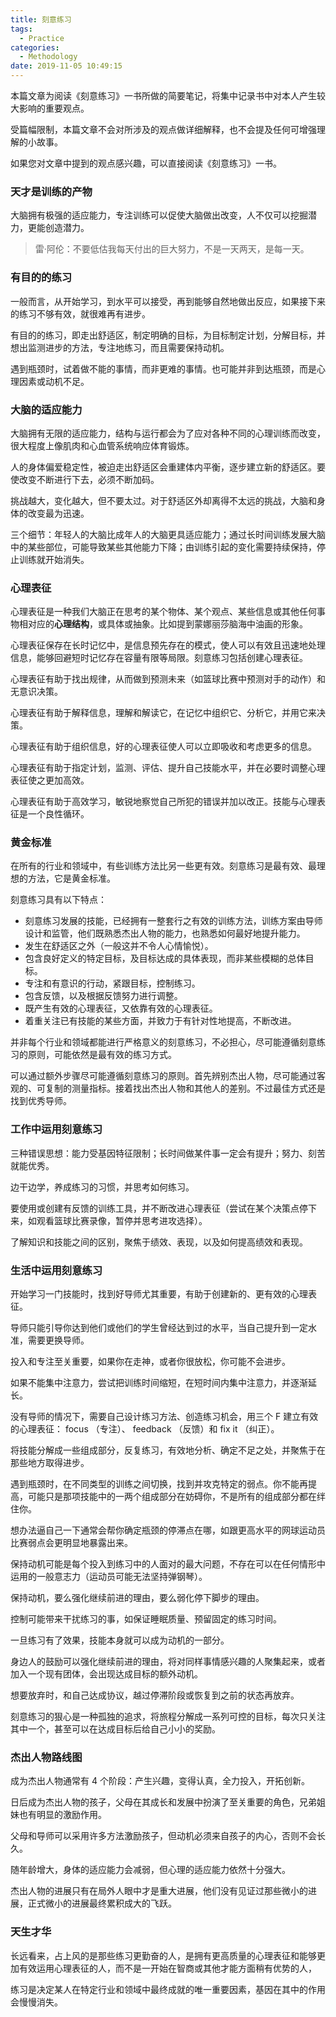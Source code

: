 ```yaml
---
title: 刻意练习
tags:
  - Practice
categories:
  - Methodology
date: 2019-11-05 10:49:15
---
```


本篇文章为阅读《刻意练习》一书所做的简要笔记，将集中记录书中对本人产生较大影响的重要观点。

受篇幅限制，本篇文章不会对所涉及的观点做详细解释，也不会提及任何可增强理解的小故事。

如果您对文章中提到的观点感兴趣，可以直接阅读《刻意练习》一书。





<!-- more -->





### 天才是训练的产物

大脑拥有极强的适应能力，专注训练可以促使大脑做出改变，人不仅可以挖掘潜力，更能创造潜力。

> 雷·阿伦：不要低估我每天付出的巨大努力，不是一天两天，是每一天。





### 有目的的练习

一般而言，从开始学习，到水平可以接受，再到能够自然地做出反应，如果接下来的练习不够有效，就很难再有进步。

有目的的练习，即走出舒适区，制定明确的目标，为目标制定计划，分解目标，并想出监测进步的方法，专注地练习，而且需要保持动机。

遇到瓶颈时，试着做不能的事情，而非更难的事情。也可能并非到达瓶颈，而是心理因素或动机不足。





### 大脑的适应能力

大脑拥有无限的适应能力，结构与运行都会为了应对各种不同的心理训练而改变，很大程度上像肌肉和心血管系统响应体育锻炼。

人的身体偏爱稳定性，被迫走出舒适区会重建体内平衡，逐步建立新的舒适区。要使改变不断进行下去，必须不断加码。

挑战越大，变化越大，但不要太过。对于舒适区外却离得不太远的挑战，大脑和身体的改变最为迅速。

三个细节：年轻人的大脑比成年人的大脑更具适应能力；通过长时间训练发展大脑中的某些部位，可能导致某些其他能力下降；由训练引起的变化需要持续保持，停止训练就开始消失。





### 心理表征

心理表征是一种我们大脑正在思考的某个物体、某个观点、某些信息或其他任何事物相对应的**心理结构**，或具体或抽象。比如提到蒙娜丽莎脑海中油画的形象。

心理表征保存在长时记忆中，是信息预先存在的模式，使人可以有效且迅速地处理信息，能够回避短时记忆存在容量有限等局限。刻意练习包括创建心理表征。

心理表征有助于找出规律，从而做到预测未来（如篮球比赛中预测对手的动作）和无意识决策。

心理表征有助于解释信息，理解和解读它，在记忆中组织它、分析它，并用它来决策。

心理表征有助于组织信息，好的心理表征使人可以立即吸收和考虑更多的信息。

心理表征有助于指定计划，监测、评估、提升自己技能水平，并在必要时调整心理表征使之更加高效。

心理表征有助于高效学习，敏锐地察觉自己所犯的错误并加以改正。技能与心理表征是一个良性循环。





### 黄金标准

在所有的行业和领域中，有些训练方法比另一些更有效。刻意练习是最有效、最理想的方法，它是黄金标准。

刻意练习具有以下特点：

* 刻意练习发展的技能，已经拥有一整套行之有效的训练方法，训练方案由导师设计和监管，他们既熟悉杰出人物的能力，也熟悉如何最好地提升能力。
* 发生在舒适区之外（一般这并不令人心情愉悦）。
* 包含良好定义的特定目标，及目标达成的具体表现，而非某些模糊的总体目标。
* 专注和有意识的行动，紧跟目标，控制练习。
* 包含反馈，以及根据反馈努力进行调整。
* 既产生有效的心理表征，又依靠有效的心理表征。
* 着重关注已有技能的某些方面，并致力于有针对性地提高，不断改进。

并非每个行业和领域都能进行严格意义的刻意练习，不必担心，尽可能遵循刻意练习的原则，可能依然是最有效的练习方式。

可以通过额外步骤尽可能遵循刻意练习的原则。首先辨别杰出人物，尽可能通过客观的、可复制的测量指标。接着找出杰出人物和其他人的差别。不过最佳方式还是找到优秀导师。





### 工作中运用刻意练习

三种错误思想：能力受基因特征限制；长时间做某件事一定会有提升；努力、刻苦就能优秀。

边干边学，养成练习的习惯，并思考如何练习。

要使用或创建有反馈的训练工具，并不断改进心理表征（尝试在某个决策点停下来，如观看篮球比赛录像，暂停并思考进攻选择）。

了解知识和技能之间的区别，聚焦于绩效、表现，以及如何提高绩效和表现。





### 生活中运用刻意练习

开始学习一门技能时，找到好导师尤其重要，有助于创建新的、更有效的心理表征。

导师只能引导你达到他们或他们的学生曾经达到过的水平，当自己提升到一定水准，需要更换导师。

投入和专注至关重要，如果你在走神，或者你很放松，你可能不会进步。

如果不能集中注意力，尝试把训练时间缩短，在短时间内集中注意力，并逐渐延长。

没有导师的情况下，需要自己设计练习方法、创造练习机会，用三个 F 建立有效的心理表征： focus （专注）、 feedback （反馈）和 fix it （纠正）。

将技能分解成一些组成部分，反复练习，有效地分析、确定不足之处，并聚焦于在那些地方取得进步。

遇到瓶颈时，在不同类型的训练之间切换，找到并攻克特定的弱点。你不能再提高，可能只是那项技能中的一两个组成部分在妨碍你，不是所有的组成部分都在绊住你。

想办法逼自己一下通常会帮你确定瓶颈的停滞点在哪，如跟更高水平的网球运动员比赛弱点会更明显地暴露出来。

保持动机可能是每个投入到练习中的人面对的最大问题，不存在可以在任何情形中运用的一般意志力（运动员可能无法坚持弹钢琴）。

保持动机，要么强化继续前进的理由，要么弱化停下脚步的理由。

控制可能带来干扰练习的事，如保证睡眠质量、预留固定的练习时间。

一旦练习有了效果，技能本身就可以成为动机的一部分。

身边人的鼓励可以强化继续前进的理由，将对同样事情感兴趣的人聚集起来，或者加入一个现有团体，会出现达成目标的额外动机。

想要放弃时，和自己达成协议，越过停滞阶段或恢复到之前的状态再放弃。

刻意练习的狠心是一种孤独的追求，将旅程分解成一系列可控的目标，每次只关注其中一个，甚至可以在达成目标后给自己小小的奖励。





### 杰出人物路线图

成为杰出人物通常有 4 个阶段：产生兴趣，变得认真，全力投入，开拓创新。

日后成为杰出人物的孩子，父母在其成长和发展中扮演了至关重要的角色，兄弟姐妹也有明显的激励作用。

父母和导师可以采用许多方法激励孩子，但动机必须来自孩子的内心，否则不会长久。

随年龄增大，身体的适应能力会减弱，但心理的适应能力依然十分强大。

杰出人物的进展只有在局外人眼中才是重大进展，他们没有见证过那些微小的进展，正式微小的进展最终累积成大的飞跃。



### 天生才华

长远看来，占上风的是那些练习更勤奋的人，是拥有更高质量的心理表征和能够更加有效运用心理表征的人，而不是一开始在智商或其他才能方面稍有优势的人，

练习是决定某人在特定行业和领域中最终成就的唯一重要因素，基因在其中的作用会慢慢消失。